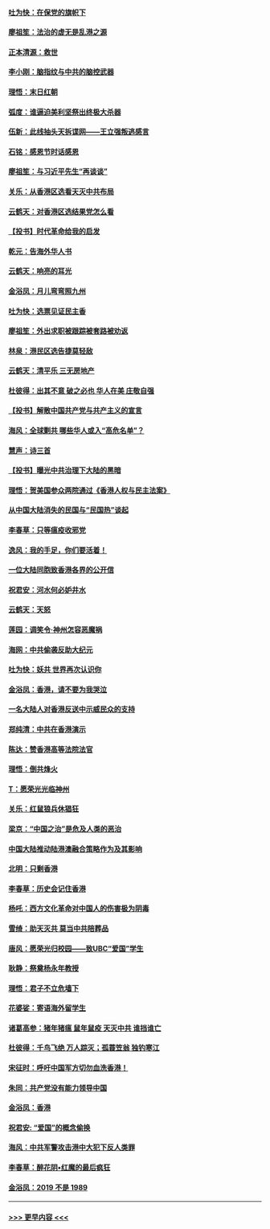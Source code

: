 #### [吐为快：在保党的旗帜下](../pages/nsc993/n11691188.md?t=12010333) 
#### [廖祖笙：法治的虚无是乱港之源](../pages/nsc993/n11690605.md?t=12010333) 
#### [正本清源：救世](../pages/nsc993/n11689134.md?t=12010333) 
#### [李小刚：脑指纹与中共的脑控武器](../pages/nsc993/n11688900.md?t=12010333) 
#### [理悟：末日红朝](../pages/nsc993/n11688829.md?t=12010333) 
#### [弧度：谁逼迫美利坚祭出终极大杀器](../pages/nsc993/n11688735.md?t=12010333) 
#### [伍新：此线抽头天拆谍网——王立强叛逃感言](../pages/nsc993/n11687981.md?t=12010333) 
#### [石铭：感恩节时话感恩](../pages/nsc993/n11687568.md?t=12010333) 
#### [廖祖笙：与习近平先生“再谈谈”](../pages/nsc993/n11687005.md?t=12010333) 
#### [关乐：从香港区选看天灭中共布局](../pages/nsc993/n11686647.md?t=12010333) 
#### [云鹤天：对香港区选结果党怎么看](../pages/nsc993/n11686216.md?t=12010333) 
#### [【投书】时代革命给我的启发](../pages/nsc993/n11684287.md?t=12010333) 
#### [乾元：告海外华人书](../pages/nsc993/n11684044.md?t=12010333) 
#### [云鹤天：响亮的耳光](../pages/nsc993/n11684254.md?t=12010333) 
#### [金浴凤：月儿弯弯照九州](../pages/nsc993/n11684231.md?t=12010333) 
#### [吐为快：选票见证民主香](../pages/nsc993/n11684206.md?t=12010333) 
#### [廖祖笙：外出求职被跟踪被套路被劝返](../pages/nsc993/n11683874.md?t=12010333) 
#### [林泉：港民区选告捷莫轻敌](../pages/nsc993/n11683930.md?t=12010333) 
#### [云鹤天：清平乐 三无房地产](../pages/nsc993/n11681521.md?t=12010333) 
#### [杜彼得：出其不意 破之必也 华人在美 庄敬自强](../pages/nsc993/n11679554.md?t=12010333) 
#### [【投书】解散中国共产党与共产主义的宣言](../pages/nsc993/n11679177.md?t=12010333) 
#### [海风：全球剿共 哪些华人或入“高危名单”？](../pages/nsc993/n11678617.md?t=12010333) 
#### [慧声：诗三首](../pages/nsc993/n11678848.md?t=12010333) 
#### [【投书】曝光中共治理下大陆的黑暗](../pages/nsc993/n11678674.md?t=12010333) 
#### [理悟：贺美国参众两院通过《香港人权与民主法案》](../pages/nsc993/n11678104.md?t=12010333) 
#### [从中国大陆消失的民国与“民国热”谈起](../pages/nsc993/n11678075.md?t=12010333) 
#### [李春草：只等瘟疫收邪党](../pages/nsc993/n11677308.md?t=12010333) 
#### [逸风：我的手足，你们要活着！](../pages/nsc993/n11676352.md?t=12010333) 
#### [一位大陆同胞致香港各界的公开信](../pages/nsc993/n11675761.md?t=12010333) 
#### [祝君安：河水何必妒井水](../pages/nsc993/n11675746.md?t=12010333) 
#### [云鹤天：天怒](../pages/nsc993/n11675718.md?t=12010333) 
#### [莲园：调笑令‧神州怎容恶魔祸](../pages/nsc993/n11675648.md?t=12010333) 
#### [海网：中共偷袭反助大纪元](../pages/nsc993/n11673515.md?t=12010333) 
#### [吐为快：妖共 世界再次认识你](../pages/nsc993/n11673506.md?t=12010333) 
#### [金浴凤：香港，请不要为我哭泣](../pages/nsc993/n11673248.md?t=12010333) 
#### [一名大陆人对香港反送中示威民众的支持](../pages/nsc993/n11672615.md?t=12010333) 
#### [郑纯清：中共在香港演示](../pages/nsc993/n11670539.md?t=12010333) 
#### [陈达：赞香港高等法院法官](../pages/nsc993/n11669542.md?t=12010333) 
#### [理悟：倒共烽火](../pages/nsc993/n11668844.md?t=12010333) 
#### [T：愿荣光光临神州](../pages/nsc993/n11668421.md?t=12010333) 
#### [关乐：红鼠狼兵休猖狂](../pages/nsc993/n11668378.md?t=12010333) 
#### [梁京：“中国之治”是危及人类的恶治](../pages/nsc993/n11668328.md?t=12010333) 
#### [中国大陆推动陆港澳融合策略作为及其影响](../pages/nsc993/n11668157.md?t=12010333) 
#### [北明：只剩香港](../pages/nsc993/n11668002.md?t=12010333) 
#### [李春草：历史会记住香港](../pages/nsc993/n11667927.md?t=12010333) 
#### [杨吒：西方文化革命对中国人的伤害极为阴毒](../pages/nsc993/n11664521.md?t=12010333) 
#### [雪绮：助天灭共 莫当中共陪葬品](../pages/nsc993/n11662650.md?t=12010333) 
#### [唐风：愿荣光归校园——致UBC“爱国”学生](../pages/nsc993/n11662194.md?t=12010333) 
#### [耿静：祭奠杨永年教授](../pages/nsc993/n11662514.md?t=12010333) 
#### [理悟：君子不立危墙下](../pages/nsc993/n11662172.md?t=12010333) 
#### [花婆娑：寄语海外留学生](../pages/nsc993/n11662121.md?t=12010333) 
#### [诸葛高参：猪年猪瘟 鼠年鼠疫 天灭中共 谁挡谁亡](../pages/nsc993/n11661980.md?t=12010333) 
#### [杜彼得：千鸟飞绝 万人踪灭；孤蓑笠翁 独钓寒江](../pages/nsc993/n11661170.md?t=12010333) 
#### [宋征时：呼吁中国军方切勿血洗香港！](../pages/nsc993/n11415318.md?t=12010333) 
#### [朱同：共产党没有能力领导中国](../pages/nsc993/n11660421.md?t=12010333) 
#### [金浴凤：香港](../pages/nsc993/n11660419.md?t=12010333) 
#### [祝君安: “爱国”的概念偷换](../pages/nsc993/n11659706.md?t=12010333) 
#### [海风：中共军警攻击港中大犯下反人类罪](../pages/nsc993/n11659632.md?t=12010333) 
#### [李春草：醉花阴•红魔的最后疯狂](../pages/nsc993/n11659287.md?t=12010333) 
#### [金浴凤：2019 不是 1989](../pages/nsc993/n11657663.md?t=12010333) 

----
#### [ >>> 更早内容 <<< ](../indexes/nsc993-earlier.md)
